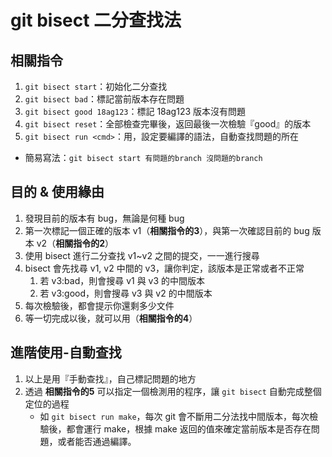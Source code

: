 # git bisect 二分查找法

## 相關指令
1. ```git bisect start```：初始化二分查找
2. ```git bisect bad```：標記當前版本存在問題
3. ```git bisect good 18ag123```：標記 18ag123 版本沒有問題
4. ```git bisect reset```：全部檢查完畢後，返回最後一次檢驗『good』的版本
5. ```git bisect run <cmd>```：用<cmd>，設定要編譯的語法，自動查找問題的所在

- 簡易寫法：```git bisect start 有問題的branch 沒問題的branch```

## 目的 & 使用緣由
1. 發現目前的版本有 bug，無論是何種 bug
2. 第一次標記一個正確的版本 v1（**相關指令的3**），與第一次確認目前的 bug 版本 v2（**相關指令的2**）
3. 使用 bisect 進行二分查找 v1~v2 之間的提交，一一進行搜尋
4. bisect 會先找尋 v1, v2 中間的 v3，讓你判定，該版本是正常或者不正常
	1. 若 v3:bad，則會搜尋 v1 與 v3 的中間版本
	2. 若 v3:good，則會搜尋 v3 與 v2 的中間版本 
5. 每次檢驗後，都會提示你還剩多少文件
6. 等一切完成以後，就可以用（**相關指令的4**）

## 進階使用-自動查找

1. 以上是用『手動查找』，自己標記問題的地方
2. 透過 **相關指令的5** 可以指定一個檢測用的程序，讓 ```git bisect``` 自動完成整個定位的過程
	- 如 ```git bisect run make```，每次 git 會不斷用二分法找中間版本，每次檢驗後，都會運行 make，根據 make 返回的值來確定當前版本是否存在問題，或者能否通過編譯。



